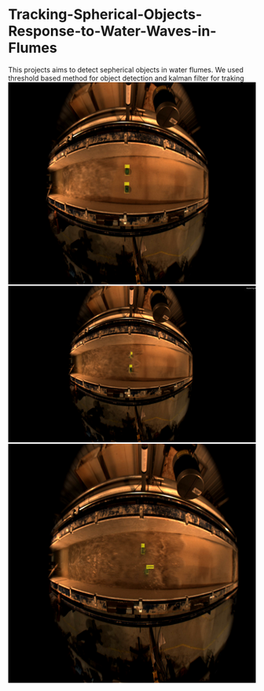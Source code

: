 # Tracking-Spherical-Objects-Response-to-Water-Waves-in-Flumes
This projects aims to detect sepherical objects in water flumes.
We used threshold based method for object detection and kalman filter for traking
![Image of 1](image1.png)
![Image of 2](image2.png)
![Image of 3](image3.png)
